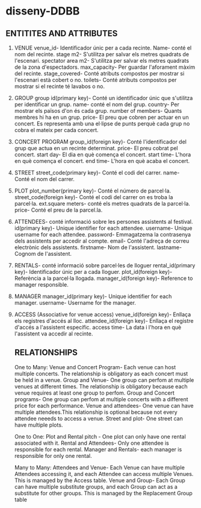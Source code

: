 # disseny-DDBB

## ENTITITES AND ATTRIBUTES
1. VENUE
venue_id- Identificador únic per a cada recinte.
Name- conté el nom del recinte.
stage m2- S'utilitza per salvar els metres quadrats de l'escenari.
spectator area m2- S'utilitza per salvar els metres quadrats de la zona d'espectadors.
max_capacity- Per guardar l'aforament màxim del recinte.
stage_covered- Conté atributs compostos per mostrar si l'escenari està cobert o no.
toilets- Conté atributs compostos per mostrar si el recinte té lavabos o no.

3. GROUP
   group id(primary key)- Conté un identificador únic que s'utilitza per identificar un grup.
   name- conté el nom del grup.
   country- Per mostrar els països d'on és cada grup.
   number of members- Quants membres hi ha en un grup.
   price- El preu que cobren per actuar en un concert. Es representa amb una el·lipse de punts perquè cada grup no cobra el mateix per     cada concert.

4. CONCERT PROGRAM
   group_id(foreign key)- Conté l'identificador del grup que actua en un recinte determinat.
   price- El preu cobrat pel concert.
   start day- El dia en què comença el concert.
   start time- L'hora en què comença el concert.
   end time- L'hora en què acaba el concert.

5. STREET
   street_code(primary key)- Conté el codi del carrer.
   name- Conté el nom del carrer.

6. PLOT
   plot_number(primary key)- Conté el número de parcel·la.
   street_code(foreign key)- Conté el codi del carrer on es troba la parcel·la. 
   ext.square meters- conté els metres quadrats de la parcel·la.
   price- Conté el preu de la parcel.la.

7.  ATTENDEES- conté informació sobre les persones assistents al festival.
    id(primary key)- Unique identifier for each attendee.
    username-  Unique username for each attendee.
    password- Emmagatzema la contrasenya dels assistents per accedir al compte.
    email- Conté l'adreça de correu electrònic dels assistents.
    firstname- Nom de l'assistent.
    lastname- Cognom de l'assistent.
    
9. RENTALS- conté informació sobre parcel·les de lloguer
   rental_id(primary key)- Identificador únic per a cada lloguer.
   plot_id(foreign key)-  Referència a la parcel·la llogada.
   manager_id(foreign key)- Reference to manager responsible.

10. MANAGER
   manager_id(primary key)-  Unique identifier for each manager.
   username- Username for the manager.

11. ACCESS (Associative for venue access)
    venue_id(foreign key)- Enllaça els registres d'accés al lloc.
    attendee_id(foreign key)- Enllaça el registre d'accés a l'assistent específic.
    access time- La data i l'hora en què l'assistent va accedir al recinte.

    ## RELATIONSHIPS
    One to Many:
    Venue and Concert Program- Each venue can host multiple concerts. The relationship is obligatory as each concert must be held in a venue.
    Group and Venue- One group can perfom at multiple venues at different times. The relationship is obligatory because each venue       requires at least one group to perfom.
    Group and Concert programs- One group can perfom at multiple concerts with a different price for each performance.
    Venue and attendees- One venue can have multiple attendees.This relationship is optional because not every attendee neeeds to access a venue.
    Street and plot- One street can have multiple plots.

    One to One:
    Plot and Rental pitch - One plot can only have one rental associated with it.
    Rental and Attendees- Only one attendee is responsible for each rental.
    Manager and Rentals- each manager is responsible for only one rental.

    Many to Many:
    Attendees and Venue- Each Venue can have multiple Attendees accessing it, and each Attendee can access multiple Venues. This is managed by the Access table.
    Venue and Group- Each Group can have multiple substitute groups, and each Group can act as a substitute for other groups. This is managed by the Replacement Group table
    
    
    
    
    
    
    
    
        

